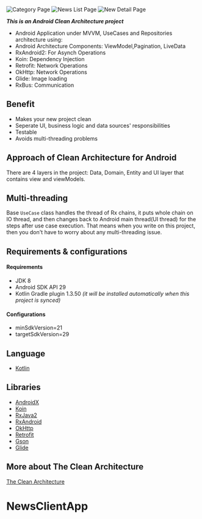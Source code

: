 
![Category Page](https://github.com/Eisterhues/android-test-nur/blob/master/Screenshot_1572895143.webp?raw=true)
![News List Page](https://github.com/Eisterhues/android-test-nur/blob/master/Screenshot_1572895077.webp?raw=true)
![New Detail Page](https://github.com/Eisterhues/android-test-nur/blob/master/Screenshot_1572895160.webp?raw=true)

***This is an Android Clean Architecture  project***
* Android Application under MVVM, UseCases and Repositories architecture using:
* Android Architecture Components: ViewModel,Pagination, LiveData
* RxAndroid2: For Asynch Operations
* Koin: Dependency Injection
* Retrofit: Network Operations
* OkHttp: Network Operations
* Glide: Image loading
* RxBus: Communication

## Benefit

* Makes your new project clean
* Seperate UI, business logic and data sources' responsibilities
* Testable
* Avoids multi-threading problems

## Approach of Clean Architecture for Android
There are 4 layers in the project: Data, Domain, Entity and  UI layer that contains view and viewModels.


## Multi-threading
Base `UseCase` class handles the thread of Rx chains, it puts  whole chain on IO thread, and then changes back to Android main thread(UI thread) for the steps after use case execution. That means when you write on this project, then you don't have to worry about any multi-threading issue.

## Requirements &amp; configurations
#### Requirements
- JDK 8
- Android SDK API 29
- Kotlin Gradle plugin 1.3.50 *(it will be installed automatically when this project is synced)*

#### Configurations
- minSdkVersion=21
- targetSdkVersion=29

## Language
*   [Kotlin](https://kotlinlang.org/)

## Libraries
*   [AndroidX](https://developer.android.com/jetpack/androidx)
*   [Koin](https://github.com/InsertKoinIO/koin)
*   [RxJava2](https://github.com/ReactiveX/RxJava/wiki/What's-different-in-2.0)
*   [RxAndroid](https://github.com/ReactiveX/RxAndroid)
*   [OkHttp](http://square.github.io/okhttp/)
*   [Retrofit](http://square.github.io/retrofit/)
*   [Gson](https://github.com/google/gson)
*   [Glide](https://github.com/bumptech/glide)



## More about The Clean Architecture

[The Clean Architecture](https://8thlight.com/blog/uncle-bob/2012/08/13/the-clean-architecture.html)


# NewsClientApp

